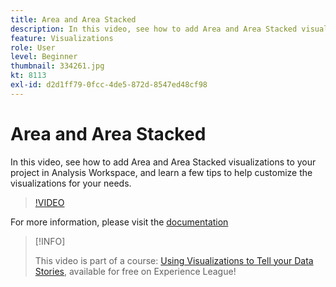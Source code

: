 ```yaml
---
title: Area and Area Stacked
description: In this video, see how to add Area and Area Stacked visualizations to your project in Analysis Workspace, and learn a few tips to help customize the visualizations for your needs.
feature: Visualizations
role: User
level: Beginner
thumbnail: 334261.jpg
kt: 8113
exl-id: d2d1ff79-0fcc-4de5-872d-8547ed48cf98
---
```

# Area and Area Stacked

In this video, see how to add Area and Area Stacked visualizations to your project in Analysis Workspace, and learn a few tips to help customize the visualizations for your needs.

>[!VIDEO](https://video.tv.adobe.com/v/334261/?quality=12&learn=on)

For more information, please visit the [documentation](https://experienceleague.adobe.com/docs/analytics/analyze/analysis-workspace/visualizations/area.html?lang=en#)

>[!INFO]
>
> This video is part of a course: [Using Visualizations to Tell your Data Stories](https://experienceleague.adobe.com/?recommended=Analytics-U-1-2021.1.visualizations), available for free on Experience League!
